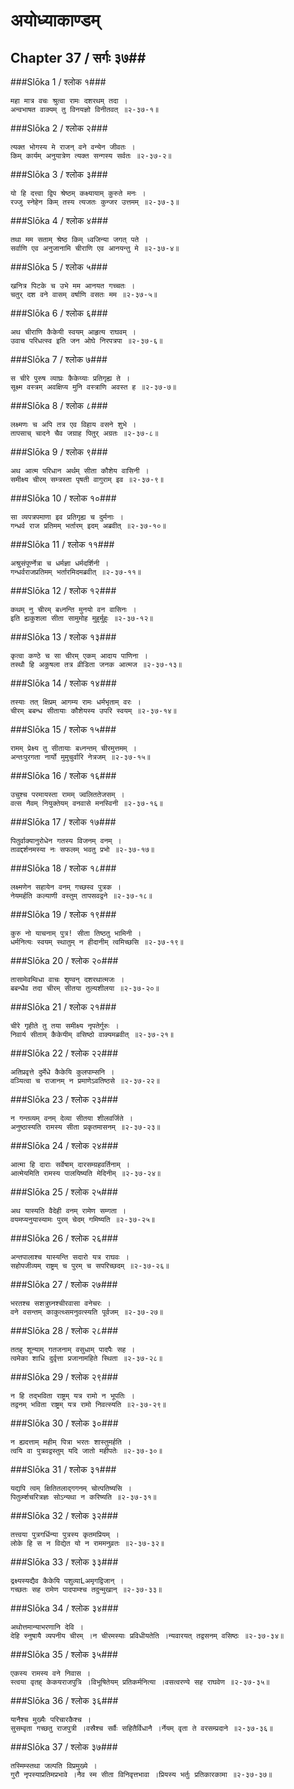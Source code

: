 अयोध्याकाण्डम्
===============================


## Chapter 37  / सर्गः ३७##


###Slōka 1 / श्लोक १###


    महा मात्र वचः श्रुत्वा रामः दशरथम् तदा ।
    अन्वभाषत वाक्यम् तु विनयज्ञो विनीतवत् ॥२-३७-१॥


###Slōka 2 / श्लोक २###


    त्यक्त भोगस्य मे राजन् वने वन्येन जीवतः ।
    किम् कार्यम् अनुयात्रेण त्यक्त सन्गस्य सर्वतः ॥२-३७-२॥


###Slōka 3 / श्लोक ३###


    यो हि दत्त्वा द्विप श्रेष्ठम् कक्ष्यायाम् कुरुते मनः ।
    रज्जु स्नेहेन किम् तस्य त्यजतः कुन्जर उत्तमम् ॥२-३७-३॥


###Slōka 4 / श्लोक ४###


    तथा मम सताम् श्रेष्ठ किम् ध्वजिन्या जगत् पते ।
    सर्वाणि एव अनुजानामि चीराणि एव आनयन्तु मे ॥२-३७-४॥


###Slōka 5 / श्लोक ५###


    खनित्र पिटके च उभे मम आनयत गच्चतः ।
    चतुर् दश वने वासम् वर्षाणि वसतः मम ॥२-३७-५॥


###Slōka 6 / श्लोक ६###


    अथ चीराणि कैकेयी स्वयम् आहृत्य राघवम् ।
    उवाच परिधत्स्व इति जन ओघे निरपत्रपा ॥२-३७-६॥


###Slōka 7 / श्लोक ७###


    स चीरे पुरुष व्याघ्रः कैकेय्याः प्रतिगृह्य ते ।
    सूक्ष्म वस्त्रम् अवक्षिप्य मुनि वस्त्राणि अवस्त ह ॥२-३७-७॥


###Slōka 8 / श्लोक ८###


    लक्ष्मणः च अपि तत्र एव विहाय वसने शुभे ।
    तापसाच् चादने चैव जग्राह पितुर् अग्रतः ॥२-३७-८॥


###Slōka 9 / श्लोक ९###


    अथ आत्म परिधान अर्थम् सीता कौशेय वासिनी ।
    समीक्ष्य चीरम् सम्त्रस्ता पृषती वागुराम् इव ॥२-३७-९॥


###Slōka 10 / श्लोक १०###


    सा व्यपत्रपमाणा इव प्रतिगृह्य च दुर्मनाः ।
    गन्धर्व राज प्रतिमम् भर्तारम् इदम् अब्रवीत् ॥२-३७-१०॥


###Slōka 11 / श्लोक ११###


    अश्रुसंपूर्ण्नेत्रा च धर्मज्ञा धर्मदर्शिनी ।
    गन्धर्वराजप्रतिमम् भर्तारमिदमब्रवीत् ॥२-३७-११॥


###Slōka 12 / श्लोक १२###


    कथम् नु चीरम् बध्नन्ति मुनयो वन वासिनः ।
    इति ह्यकुशला सीता सामुमोह मुहुर्मुहुः ॥२-३७-१२॥


###Slōka 13 / श्लोक १३###


    कृत्वा कण्ठे च सा चीरम् एकम् आदाय पाणिना ।
    तस्थौ हि अकुषला तत्र व्रीडिता जनक आत्मज ॥२-३७-१३॥


###Slōka 14 / श्लोक १४###


    तस्याः तत् क्षिप्रम् आगम्य रामः धर्मभृताम् वरः ।
    चीरम् बबन्ध सीतायाः कौशेयस्य उपरि स्वयम् ॥२-३७-१४॥


###Slōka 15 / श्लोक १५###


    रामम् प्रेक्ष्य तु सीतायाः बध्नन्तम् चीरमुत्तमम् ।
    अन्तःपुरगता नार्यो मुमुचुर्वारि नेत्रजम् ॥२-३७-१५॥


###Slōka 16 / श्लोक १६###


    उचुश्च परमायस्ता रामम् ज्वलिततेजसम् ।
    वत्स नैवम् नियुक्तेयम् वनवासे मनस्विनी ॥२-३७-१६॥


###Slōka 17 / श्लोक १७###


    पितुर्वाक्यानुरोधेन गतस्य विजनम् वनम् ।
    तावद्दर्शनमस्या नः सफलम् भवतु प्रभो ॥२-३७-१७॥


###Slōka 18 / श्लोक १८###


    लक्ष्मणेन सहायेन वनम् गच्छस्व पुत्रक ।
    नेयमर्हति कल्याणी वस्तुम् तापसवद्वने ॥२-३७-१८॥


###Slōka 19 / श्लोक १९###


    कुरु नो याचनाम् पुत्र! सीता तिष्ठतु भामिनी ।
    धर्मनित्यः स्वयम् स्थातुम् न हीदानीम् त्वमिच्छसि ॥२-३७-१९॥


###Slōka 20 / श्लोक २०###


    तासामेवम्विधा वाचः शृण्वन् दशरथात्मजः ।
    बबन्धैव तदा चीरम् सीतया तुल्यशीलया ॥२-३७-२०॥


###Slōka 21 / श्लोक २१###


    चीरे गृहीते तु तया समीक्ष्य नृपतेर्गुरुः ।
    निवार्य सीताम् कैकेयीम् वसिष्ठो वाक्यमब्रवीत् ॥२-३७-२१॥


###Slōka 22 / श्लोक २२###


    अतिप्रवृत्ते दुर्मेधे कैकेयि कुलपाम्सनि ।
    वञ्यित्वा च राजानम् न प्रमाणेऽवतिष्ठसे ॥२-३७-२२॥


###Slōka 23 / श्लोक २३###


    न गन्तव्यम् वनम् देव्या सीतया शीलवर्जिते ।
    अनुष्ठास्यति रामस्य सीता प्रकृतमासनम् ॥२-३७-२३॥


###Slōka 24 / श्लोक २४###


    आत्मा हि दाराः सर्वेषाम् दारसम्ग्रहवर्तिनाम् ।
    आत्मेयमिति रामस्य पालयिष्यति मेदिनीम् ॥२-३७-२४॥


###Slōka 25 / श्लोक २५###


    अथ यास्यति वैदेही वनम् रामेण सम्गता ।
    वयमप्यनुयास्यामः पुरम् चेदम् गमिष्यति ॥२-३७-२५॥


###Slōka 26 / श्लोक २६###


    अन्तपालाश्च यास्यन्ति सदारो यत्र राघवः ।
    सहोपजीव्यम् राष्ट्रम् च पुरम् च सपरिच्छदम् ॥२-३७-२६॥


###Slōka 27 / श्लोक २७###


    भरतश्च सशत्रुघ्नश्चीरवासा वनेचरः ।
    वने वसन्तम् काकुत्थ्समनुवत्स्यति पूर्वजम् ॥२-३७-२७॥


###Slōka 28 / श्लोक २८###


    ततह् शून्याम् गतजनाम् वसुधाम् पादपैः सह ।
    त्वमेका शाधि दुर्वृत्ता प्रजानामहिते स्थिता ॥२-३७-२८॥


###Slōka 29 / श्लोक २९###


    न हि तद्भविता राष्ट्रम् यत्र रामो न भूपतिः ।
    तद्वनम् भविता राष्ट्रम् यत्र रामो निवत्स्यति ॥२-३७-२९॥


###Slōka 30 / श्लोक ३०###


    न ह्यदत्ताम् महीम् पित्रा भरतः शास्तुमर्हति ।
    त्वयि वा पुत्रवद्वस्तुम् यदि जातो महीपतेः ॥२-३७-३०॥


###Slōka 31 / श्लोक ३१###


    यद्यपि त्वम् क्षितितलाद्गगनम् चोत्पतिष्यसि ।
    पितुर्व्म्शचरित्रज्ञः सोऽन्यथा न करिष्यति ॥२-३७-३१॥


###Slōka 32 / श्लोक ३२###


    तत्त्वया पुत्रगर्धिन्या पुत्रस्य कृतमप्रियम् ।
    लोके हि स न विद्येत यो न राममनुव्रतः ॥२-३७-३२॥


###Slōka 33 / श्लोक ३३###


    द्रक्ष्यस्यद्यैव कैकेयि पशुव्याLअमृगद्विजान् ।
    गच्छतः सह रामेण पादपाम्श्च तदुन्मुखान् ॥२-३७-३३॥


###Slōka 34 / श्लोक ३४###


    अथोत्तमान्याभरणानि देवि ।
    देहि स्नुषायै व्यपनीय चीरम् ।न चीरमस्याः प्रविधीयतेति ।न्यवारयत् तद्वसनम् वसिष्ठः ॥२-३७-३४॥


###Slōka 35 / श्लोक ३५###


    एकस्य रामस्य वने निवास ।
    स्त्वया वृतह् केकयराजपुत्रि ।विभूषितेयम् प्रतिकर्मनित्या ।वसत्वरण्ये सह राघवेण ॥२-३७-३५॥


###Slōka 36 / श्लोक ३६###


    यानैश्च मुख्यैः परिचारकैश्च ।
    सुसम्वृता गच्छतु राजपुत्री ।वस्रैश्च सर्वैः सहितैर्विधानै ।र्नेयम् वृता ते वरसम्प्रदाने ॥२-३७-३६॥


###Slōka 37 / श्लोक ३७###


    तस्मिम्स्तथा जल्पति विप्रमुख्ये ।
    गुरौ नृपस्याप्रतिमप्रभावे ।नैव स्म सीता विनिवृत्तभावा ।प्रियस्य भर्तुः प्रतिकारकामा ॥२-३७-३७॥


